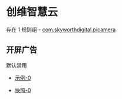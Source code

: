 # 创维智慧云

存在 1 规则组 - [com.skyworthdigital.picamera](/src/apps/com.skyworthdigital.picamera.ts)

## 开屏广告

默认禁用

- [示例-0](https://m.gkd.li/101449500/576447d9-56ce-476d-9d2f-4de479c82f96)

- [快照-0](https://i.gkd.li/i/14537292)
